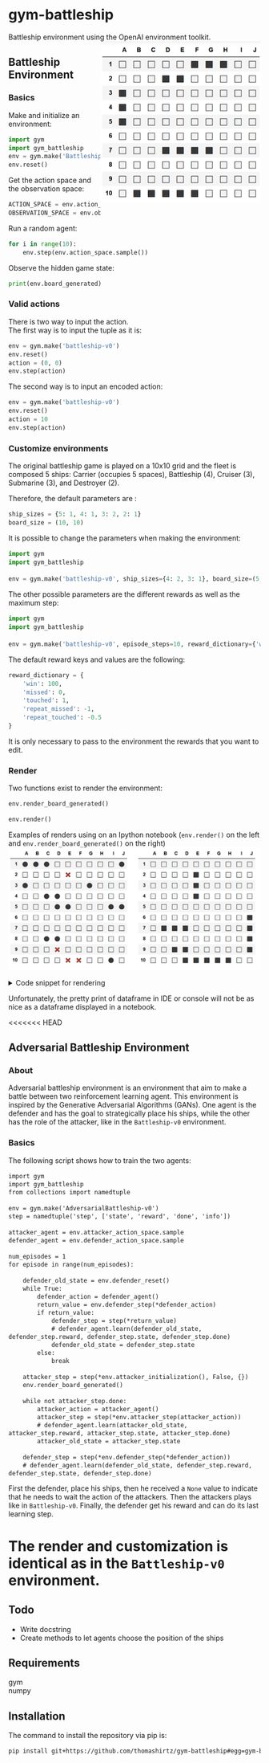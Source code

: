 # gym-battleship
Battleship environment using the OpenAI environment toolkit.<img align="right" width="320"  src="battleship.png"> 

## Battleship Environment
### Basics

Make and initialize an environment:
```python
import gym
import gym_battleship
env = gym.make('Battleship-v0')
env.reset()
```

Get the action space and the observation space:
```python
ACTION_SPACE = env.action_space.n
OBSERVATION_SPACE = env.observation_space.shape[0]
```

Run a random agent:
```python
for i in range(10):
    env.step(env.action_space.sample())
```

Observe the hidden game state:
```python
print(env.board_generated)
```
### Valid actions

There is two way to input the action.  
The first way is to input the tuple as it is:
```python
env = gym.make('battleship-v0')
env.reset()
action = (0, 0)
env.step(action)
```

The second way is to input an encoded action:
```python
env = gym.make('battleship-v0')
env.reset()
action = 10
env.step(action)
```

### Customize environments

The original battleship game is played on a 10x10 grid and the fleet is composed 5 ships:  Carrier (occupies 5 spaces), Battleship (4), Cruiser (3), Submarine (3), and Destroyer (2).  

Therefore, the default parameters are :
```python
ship_sizes = {5: 1, 4: 1, 3: 2, 2: 1}
board_size = (10, 10)
```

It is possible to change the parameters when making the environment:
```python
import gym
import gym_battleship

env = gym.make('battleship-v0', ship_sizes={4: 2, 3: 1}, board_size=(5, 5))
```

The other possible parameters are the different rewards as well as the maximum step:
```python
import gym
import gym_battleship

env = gym.make('battleship-v0', episode_steps=10, reward_dictionary={'win': 200})
```

The default reward keys and values are the following:
```python
reward_dictionary = {
    'win': 100,
    'missed': 0,
    'touched': 1,
    'repeat_missed': -1,
    'repeat_touched': -0.5
}
```
It is only necessary to pass to the environment the rewards that you want to edit.

### Render

Two functions exist to render the environment:
```python
env.render_board_generated()
```
```python
env.render()
```
Examples of renders using on an Ipython notebook (`env.render()` on the left and `env.render_board_generated()` on the right)
![ipython-render](ipython-render.jpg)

<details>
    <summary>Code snippet for rendering</summary>

        import gym
        import gym_battleship

        env = gym.make('battleship-v0')
        env.reset()

        for i in range(10):
            env.step(env.action_space.sample())
            env.render()

        env.render_board_generated()
        
</details>

Unfortunately, the pretty print of dataframe in IDE or console will not be as nice as a dataframe displayed in a notebook.

<<<<<<< HEAD
## Adversarial Battleship Environment

### About
Adversarial battleship environment is an environment that aim to make a battle between two reinforcement learning agent.
This environment is inspired by the Generative Adversarial Algorithms (GANs).
One agent is the defender and has the goal to strategically place his ships, while the other has the role of the attacker,
like in the `Battleship-v0` environment.

### Basics

The following script shows how to train the two agents:

```
import gym
import gym_battleship
from collections import namedtuple

env = gym.make('AdversarialBattleship-v0')
step = namedtuple('step', ['state', 'reward', 'done', 'info'])

attacker_agent = env.attacker_action_space.sample
defender_agent = env.defender_action_space.sample

num_episodes = 1
for episode in range(num_episodes):

    defender_old_state = env.defender_reset()
    while True:
        defender_action = defender_agent()
        return_value = env.defender_step(*defender_action)
        if return_value:
            defender_step = step(*return_value)
            # defender_agent.learn(defender_old_state, defender_step.reward, defender_step.state, defender_step.done)
            defender_old_state = defender_step.state
        else:
            break

    attacker_step = step(*env.attacker_initialization(), False, {})
    env.render_board_generated()

    while not attacker_step.done:
        attacker_action = attacker_agent()
        attacker_step = step(*env.attacker_step(attacker_action))
        # defender_agent.learn(attacker_old_state, attacker_step.reward, attacker_step.state, attacker_step.done)
        attacker_old_state = attacker_step.state

    defender_step = step(*env.defender_step(*defender_action))
    # defender_agent.learn(defender_old_state, defender_step.reward, defender_step.state, defender_step.done)
```

First the defender, place his ships, then he received a `None` value to indicate that he needs to wait the action of the
attackers. Then the attackers plays like in `Battleship-v0`. Finally, the defender get his reward and can do its last
learning step.

The render and customization is identical as in the `Battleship-v0` environment.
=======
## Todo

- Write docstring
- Create methods to let agents choose the position of the ships

## Requirements

gym  
numpy

## Installation

The command to install the repository via pip is:
```bash
pip install git+https://github.com/thomashirtz/gym-battleship#egg=gym-battleship
```
